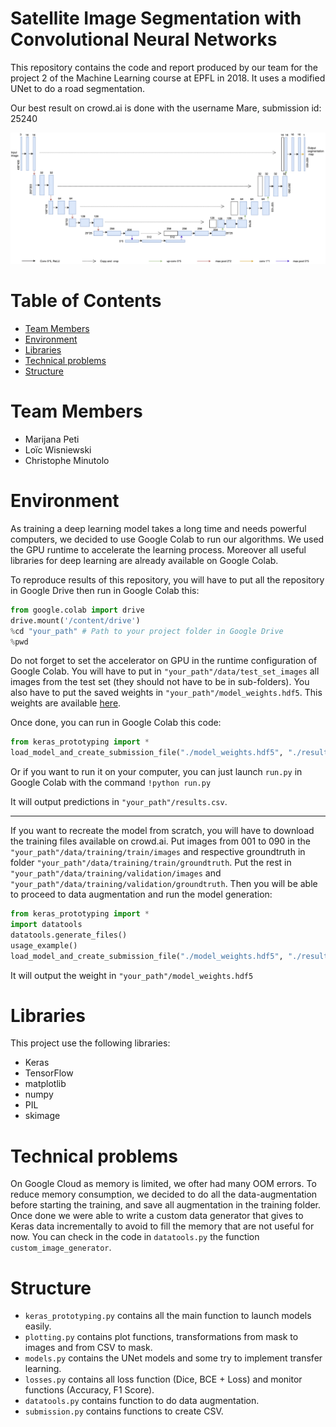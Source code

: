 # Satellite Image Segmentation with Convolutional Neural Networks

This repository contains the code and report produced by our team 
 for the project 2 of the Machine Learning course at EPFL in 2018.
It uses a modified UNet to do a road segmentation.

Our best result on crowd.ai is done with the username Mare, submission id: 25240

![Detailed image of the UNet architecture](./Unet.png "UNet Architecture")

# Table of Contents

* [Team Members](#team-members)
* [Environment](#Environment)
* [Libraries](#Libraries)
* [Technical problems](#technical)
* [Structure](#Structure)

# <a name="team-members"></a>Team Members
* Marijana Peti
* Loïc Wisniewski
* Christophe Minutolo

# <a name="Environment"></a>Environment

As training a deep learning model takes a long time and needs powerful computers, we
decided to use Google Colab to run our algorithms. We used the GPU runtime to accelerate the 
learning process. Moreover all useful libraries for deep learning are already available on Google Colab.

To reproduce results of this repository, you will have to put all the repository in Google Drive then run
in Google Colab this:

```python
from google.colab import drive
drive.mount('/content/drive')
%cd "your_path" # Path to your project folder in Google Drive
%pwd
```

Do not forget to set the accelerator on GPU in the runtime configuration of Google Colab.
You will have to put in `"your_path"/data/test_set_images` all images from the test set (they should not
have to be in sub-folders). You also have to put the saved weights in `"your_path"/model_weights.hdf5`.
This weights are available [here](https://drive.google.com/open?id=1rrJpub78m2gfERY4d7VbkhCGIu6Y8EjT).

Once done, you can run in Google Colab this code:

```python
from keras_prototyping import *
load_model_and_create_submission_file("./model_weights.hdf5", "./results.csv")
```

Or if you want to run it on your computer, you can just launch `run.py` in Google Colab
with the command `!python run.py`

It will output predictions in `"your_path"/results.csv`.

________________

If you want to recreate the model from scratch, you will have to download the training files available
on crowd.ai. Put images from 001 to 090 in the `"your_path"/data/training/train/images` and respective groundtruth in folder 
`"your_path"/data/training/train/groundtruth`. 
Put the rest in `"your_path"/data/training/validation/images` and `"your_path"/data/training/validation/groundtruth`.
Then you will be able to proceed to data augmentation and run the model generation:

```python
from keras_prototyping import *
import datatools
datatools.generate_files()
usage_example()
load_model_and_create_submission_file("./model_weights.hdf5", "./results.csv")
```

It will output the weight in `"your_path"/model_weights.hdf5`

# <a name="Libraries"></a>Libraries

This project use the following libraries:
- Keras
- TensorFlow
- matplotlib
- numpy
- PIL
- skimage

# <a name="technical"></a>Technical problems
On Google Cloud as memory is limited, we ofter had many OOM errors.
To reduce memory consumption, we decided to do all the data-augmentation before
starting the training, and save all augmentation in the training folder. Once done
we were able to write a custom data generator that gives to Keras data incrementally
to avoid to fill the memory that are not useful for now. You can check in the code
in `datatools.py` the function `custom_image_generator`.

# <a name="Structure"></a>Structure

 - `keras_prototyping.py` contains all the main function to launch models easily.
 - `plotting.py` contains plot functions, transformations from mask to images and from CSV to mask.
 - `models.py` contains the UNet models and some try to implement transfer learning.
 - `losses.py` contains all loss function (Dice, BCE + Loss) and monitor functions (Accuracy, F1 Score).
 - `datatools.py` contains function to do data augmentation.
 - `submission.py` contains functions to create CSV.
